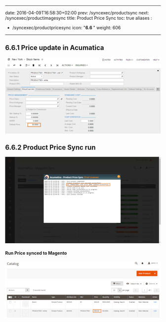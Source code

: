 
---
date: 2016-04-09T16:58:30+02:00
prev: /syncexec/productsync
next: /syncexec/productimagesync
title: Product Price Sync
toc: true
aliases :
  - /syncexec/productpricesync
icon: "<b>6.6 </b>"
weight: 606
---

## 6.6.1 Price update in Acumatica

![Price update in Acumatica](images/price-update-acumatica.png?classes=shadow)

## 6.6.2 Product Price Sync run

![Product Price Sync run](images/product-price-sync-run.png?classes=shadow)

#### Run Price synced to Magento

![Run Price synced to Magento](images/product-synced-magento.png?classes=shadow)
